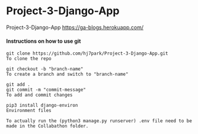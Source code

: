 # Project-3-Django-App
Project-3-Django-App
https://ga-blogs.herokuapp.com/

#### Instructions on how to use git ####
```
git clone https://github.com/hj7park/Project-3-Django-App.git
To clone the repo

git checkout -b "branch-name"
To create a branch and switch to "branch-name"

git add .
git commit -m "commit-message"
To add and commit changes

pip3 install django-environ
Environment files

To actually run the (python3 manage.py runserver) .env file need to be made in the Collabathon folder.
``` 
